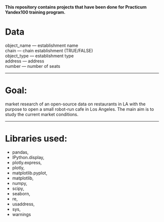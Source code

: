 **This repository contains projects that have been done for Practicum Yandex100 training program.**

# Data

object_name — establishment name <br>
chain — chain establishment (TRUE/FALSE)<br>
object_type — establishment type<br>
address — address<br>
number — number of seats<br>
____

# Goal:
market research of an open-source data on restaurants in LA with the purpose to open a small robot-run cafe in Los Angeles.
The main aim is to study the current market conditions.
____

# Libraries used:
- pandas, 
- IPython.display, 
- plotly.express, 
- plotly, 
- matplotlib.pyplot, 
- matplotlib, 
- numpy, 
- scipy, 
- seaborn, 
- re, 
- usaddress, 
- sys, 
- warnings<br>
